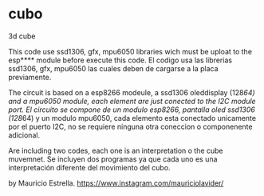 # cubo
3d cube 

This code use ssd1306, gfx, mpu6050 libraries wich must be uploat to the esp**** module before execute this code.
El codigo usa las librerias ssd1306, gfx, mpu6050 las cuales deben de cargarse a la placa previamente.

The circuit is based on a esp8266 modeule, a ssd1306 oleddisplay (128*64) and a mpu6050 module, each element are just conected to the I2C module port.
El circuito se compone de un modulo esp8266, pantalla oled ssd1306 (128*64) y un modulo mpu6050, cada elemento esta conectado unicamente por el puerto I2C, no se requiere 
ninguna otra coneccion o componenente adicional.

Are including two codes, each one is an interpretation o the cube muvemnet. 
Se incluyen dos programas ya que cada uno es una interpretación diferente del movimiento del cubo.

by Mauricio Estrella.
https://www.instagram.com/mauriciolavider/
